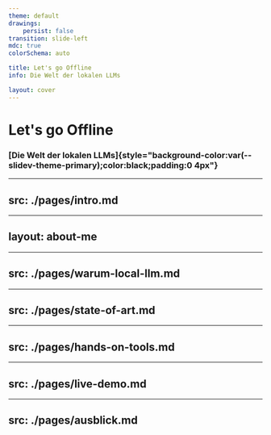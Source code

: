 ```yaml
---
theme: default
drawings:
    persist: false
transition: slide-left
mdc: true
colorSchema: auto

title: Let's go Offline
info: Die Welt der lokalen LLMs

layout: cover
---
```


# Let's go Offline

### [Die Welt der lokalen LLMs]{style="background-color:var(--slidev-theme-primary);color:black;padding:0 4px"}

<!-- <div class="absolute -bottom-2 right-5 text-3 origin-top-left translate-x-[100%] rotate-270 opacity-50">
<LightOrDark>
  <template #dark>Photo by * from Pexels</template>
  <template #light>Photo by * from Pexels</template>
</LightOrDark>
</div> -->

---
src: ./pages/intro.md
---

---
layout: about-me
---

---
src: ./pages/warum-local-llm.md
---

---
src: ./pages/state-of-art.md
---

---
src: ./pages/hands-on-tools.md
---

---
src: ./pages/live-demo.md
---

---
src: ./pages/ausblick.md
---
